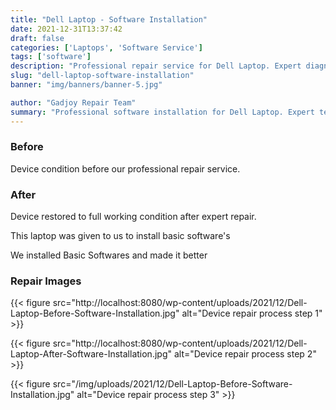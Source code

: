 ```yaml
---
title: "Dell Laptop - Software Installation"
date: 2021-12-31T13:37:42
draft: false
categories: ['Laptops', 'Software Service']
tags: ['software']
description: "Professional repair service for Dell Laptop. Expert diagnosis and quality repairs in Bangalore."
slug: "dell-laptop-software-installation"
banner: "img/banners/banner-5.jpg"

author: "Gadjoy Repair Team"
summary: "Professional software installation for Dell Laptop. Expert technicians, quality parts, warranty included."
---
```


### Before

Device condition before our professional repair service.

### After

Device restored to full working condition after expert repair.

This laptop was given to us to install basic software's

We installed Basic Softwares and made it better

### Repair Images

{{< figure src="http://localhost:8080/wp-content/uploads/2021/12/Dell-Laptop-Before-Software-Installation.jpg" alt="Device repair process step 1" >}}

{{< figure src="http://localhost:8080/wp-content/uploads/2021/12/Dell-Laptop-After-Software-Installation.jpg" alt="Device repair process step 2" >}}

{{< figure src="/img/uploads/2021/12/Dell-Laptop-Before-Software-Installation.jpg" alt="Device repair process step 3" >}}

